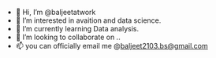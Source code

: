 - 👋 Hi, I’m @baljeetatwork
- 👀 I’m interested in avaition and data science.
- 🌱 I’m currently learning Data analysis.
- 💞️ I’m looking to collaborate on ..
- 📫 you can officially email me @baljeet2103.bs@gmail.com

<!---
baljeetatwork/baljeetatwork is a ✨ special ✨ repository because its `README.md` (this file) appears on your GitHub profile.
You can click the Preview link to take a look at your changes.
--->
